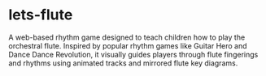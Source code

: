 # lets-flute
A web-based rhythm game designed to teach children how to play the orchestral flute. Inspired by popular rhythm games like Guitar Hero and Dance Dance Revolution, it visually guides players through flute fingerings and rhythms using animated tracks and mirrored flute key diagrams.
